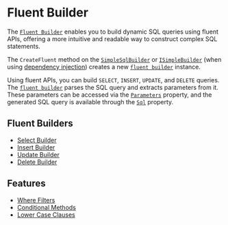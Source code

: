 # Fluent Builder

The [`Fluent Builder`](../../../api-docs/netcore/Dapper.SimpleSqlBuilder.FluentBuilder.ISimpleFluentBuilder.yml) enables you to build dynamic SQL queries using fluent APIs, offering a more intuitive and readable way to construct complex SQL statements.

The `CreateFluent` method on the [`SimpleSqlBuilder`](../../../api-docs/netcore/Dapper.SimpleSqlBuilder.SimpleBuilder.yml) or [`ISimpleBuilder`](../../../api-docs/di/Dapper.SimpleSqlBuilder.DependencyInjection.ISimpleBuilder.yml) (when using [dependency injection](../../configuration/dependency-injection.md)) creates a new [`fluent builder`](../../../api-docs/netcore/Dapper.SimpleSqlBuilder.FluentBuilder.ISimpleFluentBuilder.yml) instance.

Using fluent APIs, you can build `SELECT`, `INSERT`, `UPDATE`, and `DELETE` queries. The [`fluent builder`](../../../api-docs/netcore/Dapper.SimpleSqlBuilder.FluentBuilder.ISimpleFluentBuilder.yml) parses the SQL query and extracts parameters from it. These parameters can be accessed via the [`Parameters`](../../../api-docs/netcore/Dapper.SimpleSqlBuilder.Builder.yml#Dapper_SimpleSqlBuilder_Builder_Parameters) property, and the generated SQL query is available through the [`Sql`](../../../api-docs/netcore/Dapper.SimpleSqlBuilder.Builder.yml#Dapper_SimpleSqlBuilder_Builder_Sql) property.

## Fluent Builders

- [Select Builder](select-builder.md)
- [Insert Builder](insert-builder.md)
- [Update Builder](update-builder.md)
- [Delete Builder](delete-builder.md)

## Features

- [Where Filters](where-filters.md)
- [Conditional Methods](conditional-methods.md)
- [Lower Case Clauses](lower-case-clauses.md)
